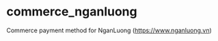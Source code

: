 commerce_nganluong
==================

Commerce payment method for NganLuong (https://www.nganluong.vn)
